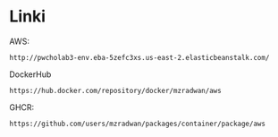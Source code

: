 # Linki
AWS: 
```
http://pwcholab3-env.eba-5zefc3xs.us-east-2.elasticbeanstalk.com/
```

DockerHub 
```
https://hub.docker.com/repository/docker/mzradwan/aws
```

GHCR: 
```
https://github.com/users/mzradwan/packages/container/package/aws
```